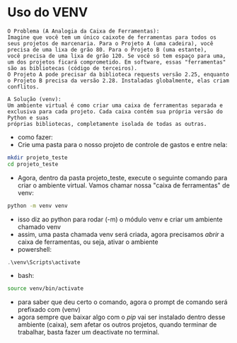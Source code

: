 # Uso do VENV
```
O Problema (A Analogia da Caixa de Ferramentas):
Imagine que você tem um único caixote de ferramentas para todos os seus projetos de marcenaria. Para o Projeto A (uma cadeira), você precisa de uma lixa de grão 80. Para o Projeto B (uma estante),
você precisa de uma lixa de grão 120. Se você só tem espaço para uma, um dos projetos ficará comprometido. Em software, essas "ferramentas" são as bibliotecas (código de terceiros).
O Projeto A pode precisar da biblioteca requests versão 2.25, enquanto o Projeto B precisa da versão 2.28. Instaladas globalmente, elas criam conflitos.

A Solução (venv):
Um ambiente virtual é como criar uma caixa de ferramentas separada e exclusiva para cada projeto. Cada caixa contém sua própria versão do Python e suas
próprias bibliotecas, completamente isolada de todas as outras.
```
- como fazer:
- Crie uma pasta para o nosso projeto de controle de gastos e entre nela:
```bash
mkdir projeto_teste
cd projeto_teste
```
- Agora, dentro da pasta projeto_teste, execute o seguinte comando para criar o ambiente virtual. Vamos chamar nossa "caixa de ferramentas" de venv:
```bash
python -m venv venv
```
- isso diz ao python para rodar (-m) o módulo venv e criar um ambiente chamado venv
- assim, uma pasta chamada venv será criada, agora precisamos *abrir* a caixa de ferramentas, ou seja, ativar o ambiente
- powershell:
```powershell
.\venv\Scripts\activate
```
- bash:
```bash
source venv/bin/activate
```
- para saber que deu certo o comando, agora o prompt de comando será prefixado com (venv)
- agora sempre que baixar algo com o *pip* vai ser instalado dentro desse ambiente (caixa), sem afetar os outros projetos, quando terminar de trabalhar, basta fazer um deactivate no terminal.

